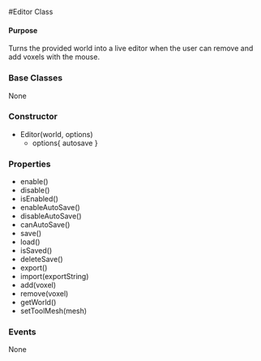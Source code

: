 #Editor Class

#### Purpose ####

Turns the provided world into a live editor when the user can remove and add voxels with the mouse.


### Base Classes ###

None


### Constructor ###

* Editor(world, options)
  * options{ autosave }


### Properties ###

* enable()
* disable()
* isEnabled()
* enableAutoSave()
* disableAutoSave()
* canAutoSave()
* save()
* load()
* isSaved()
* deleteSave()
* export()
* import(exportString)
* add(voxel)
* remove(voxel)
* getWorld()
* setToolMesh(mesh)


### Events ###

None